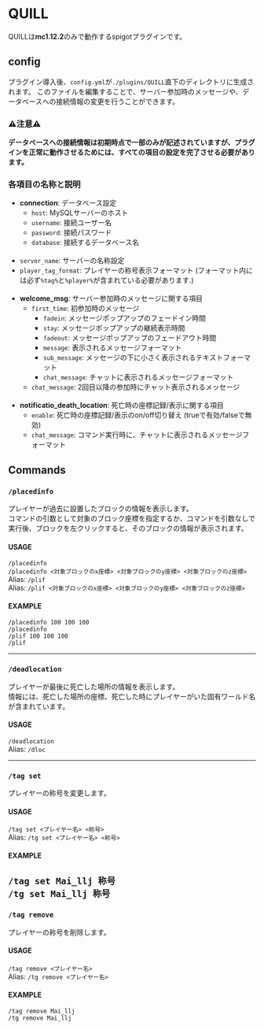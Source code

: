 # QUILL
QUILLは**mc1.12.2**のみで動作するspigotプラグインです。  

## config
プラグイン導入後、`config.yml`が`./plugins/QUILL`直下のディレクトリに生成されます。
このファイルを編集することで、サーバー参加時のメッセージや、データベースへの接続情報の変更を行うことができます。
  
### ⚠注意⚠
**データベースへの接続情報は初期時点で一部のみが記述されていますが、プラグインを正常に動作させるためには、すべての項目の設定を完了させる必要があります。**  
### 各項目の名称と説明
 - **connection**: データベース設定
   - `host`: MySQLサーバーのホスト
   - `username`: 接続ユーザー名
   - `password`: 接続パスワード
   - `database`: 接続するデータベース名
<br><br>
 - `server_name`: サーバーの名称設定
 - `player_tag_format`: プレイヤーの称号表示フォーマット (フォーマット内には必ず`%tag%`と`%player%`が含まれている必要があります.)
<br><br>
 - **welcome_msg**: サーバー参加時のメッセージに関する項目
   - `first_time`: 初参加時のメッセージ
     - `fadein`: メッセージポップアップのフェードイン時間
     - `stay`: メッセージポップアップの継続表示時間
     - `fadeout`: メッセージポップアップのフェードアウト時間
     - `message`: 表示されるメッセージフォーマット
     - `sub_message`: メッセージの下に小さく表示されるテキストフォーマット  
     - `chat_message`: チャットに表示されるメッセージフォーマット
   - `chat_message`: 2回目以降の参加時にチャット表示されるメッセージ
<br><br>
 - **notificatio_death_location**: 死亡時の座標記録/表示に関する項目
    - `enable`: 死亡時の座標記録/表示のon/off切り替え (trueで有効/falseで無効)
    - `chat_message`: コマンド実行時に、チャットに表示されるメッセージフォーマット
　　
## Commands
### `/placedinfo`
プレイヤーが過去に設置したブロックの情報を表示します。  
コマンドの引数として対象のブロック座標を指定するか、コマンドを引数なしで実行後、ブロックを左クリックすると、そのブロックの情報が表示されます。
#### USAGE
`/placedinfo`  
`/placedinfo <対象ブロックのx座標> <対象ブロックのy座標> <対象ブロックのz座標>`  
Alias: `/plif`  
Alias: `/plif <対象ブロックのx座標> <対象ブロックのy座標> <対象ブロックのz座標>`
#### EXAMPLE
`/placedinfo 100 100 100`  
`/placedinfo`  
`/plif 100 100 100`  
`/plif`
___
### `/deadlocation`
プレイヤーが最後に死亡した場所の情報を表示します。  
情報には、死亡した場所の座標、死亡した時にプレイヤーがいた固有ワールド名が含まれています。  
#### USAGE
`/deadlocation`  
Alias: `/dloc`  
___
### `/tag set`
プレイヤーの称号を変更します。
#### USAGE
`/tag set <プレイヤー名> <称号>`  
Alias: `/tg set <プレイヤー名> <称号>`
#### EXAMPLE
`/tag set Mai_llj 称号`  
`/tg set Mai_llj 称号`
---
### `/tag remove`
プレイヤーの称号を削除します。
#### USAGE
`/tag remove <プレイヤー名>`  
Alias: `/tg remove <プレイヤー名>`
#### EXAMPLE
`/tag remove Mai_llj`  
`/tg remove Mai_llj`
